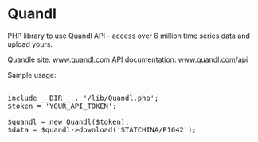 Quandl
======

PHP library to use Quandl API - access over 6 million time series data and upload yours.

Quandle site: www.quandl.com
API documentation: www.quandl.com/api

Sample usage:
<pre>

include __DIR__ . '/lib/Quandl.php';
$token = 'YOUR_API_TOKEN';

$quandl = new Quandl($token);
$data = $quandl->download('STATCHINA/P1642');

</pre>
